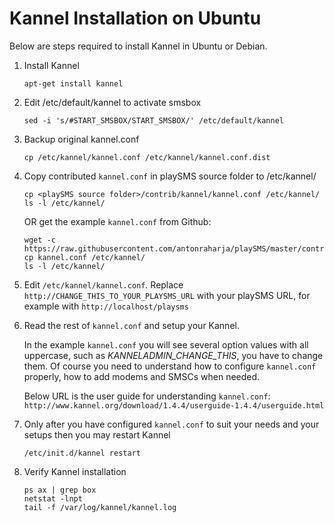 # Kannel Installation on Ubuntu

Below are steps required to install Kannel in Ubuntu or Debian.

1.  Install Kannel

    ```
    apt-get install kannel
    ```

2.  Edit /etc/default/kannel to activate smsbox

    ```
    sed -i 's/#START_SMSBOX/START_SMSBOX/' /etc/default/kannel
    ```

3.  Backup original kannel.conf

    ```
    cp /etc/kannel/kannel.conf /etc/kannel/kannel.conf.dist
    ```

4.  Copy contributed `kannel.conf` in playSMS source folder to /etc/kannel/

    ```
    cp <playSMS source folder>/contrib/kannel/kannel.conf /etc/kannel/
    ls -l /etc/kannel/
    ```
    
    OR get the example `kannel.conf` from Github:
    
    ```
    wget -c https://raw.githubusercontent.com/antonraharja/playSMS/master/contrib/kannel/kannel.conf
    cp kannel.conf /etc/kannel/
    ls -l /etc/kannel/
    ```

5.  Edit `/etc/kannel/kannel.conf`. Replace `http://CHANGE_THIS_TO_YOUR_PLAYSMS_URL`
    with your playSMS URL, for example with `http://localhost/playsms`

6.  Read the rest of `kannel.conf` and setup your Kannel.

    In the example `kannel.conf` you will see several option values with all uppercase, such as *KANNELADMIN_CHANGE_THIS*, you have to change them.
    Of course you need to understand how to configure `kannel.conf` properly, how to add modems and SMSCs when needed.
    
    Below URL is the user guide for understanding `kannel.conf`:
    `http://www.kannel.org/download/1.4.4/userguide-1.4.4/userguide.html`

7.  Only after you have configured `kannel.conf` to suit your needs and your setups then you may restart Kannel

    ```
    /etc/init.d/kannel restart
    ```

8. Verify Kannel installation

   ```
   ps ax | grep box
   netstat -lnpt
   tail -f /var/log/kannel/kannel.log
   ```
